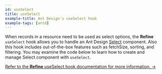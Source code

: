```yaml
---
id: useSelect
title: useSelect
example-title: Ant Design's useSelect hook
example-tags: [antd]
---
```


When records in a resource need to be used as select options, the **Refine** `useSelect` hook allows you to handle an Ant Design [Select](https://ant.design/components/select/) component. Also this hook includes out-of-the-box features such as fetchSize, sorting, and filtering. You may examine the code below to learn how to create and manage Select component with `useSelect`.

[Refer to the **Refine** useSelect hook documentation for more information. →](/docs/ui-integrations/ant-design/hooks/use-select)

<CodeSandboxExample path="field-antd-use-select-basic" />

